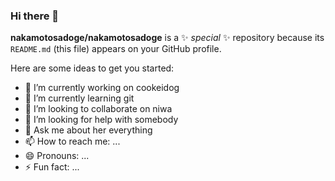 ### Hi there 👋


**nakamotosadoge/nakamotosadoge** is a ✨ _special_ ✨ repository because its `README.md` (this file) appears on your GitHub profile.

Here are some ideas to get you started:

- 🔭 I’m currently working on cookeidog
- 🌱 I’m currently learning git
- 👯 I’m looking to collaborate on niwa
- 🤔 I’m looking for help with somebody
- 💬 Ask me about her everything 
- 📫 How to reach me: ...
- 😄 Pronouns: ...
- ⚡ Fun fact: ...

